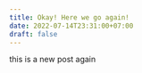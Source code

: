 ```yaml
---
title: Okay! Here we go again!
date: 2022-07-14T23:31:00+07:00
draft: false
---
```


this is a new post again
